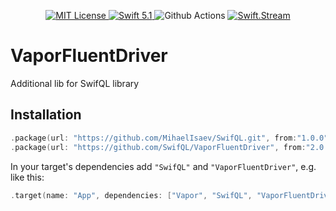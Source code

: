 <p align="center">
    <a href="LICENSE">
        <img src="https://img.shields.io/badge/license-MIT-brightgreen.svg" alt="MIT License">
    </a>
    <a href="https://swift.org">
        <img src="https://img.shields.io/badge/swift-5.1-brightgreen.svg" alt="Swift 5.1">
    </a>
    <img src="https://img.shields.io/github/workflow/status/SwifQL/VaporFluentDriver/test" alt="Github Actions">
    <a href="https://discord.gg/q5wCPYv">
        <img src="https://img.shields.io/badge/CLICK_HERE_TO_DISCUSS_THIS_LIB-SWIFT.STREAM-FD6F32.svg" alt="Swift.Stream">
    </a>
</p>

# VaporFluentDriver

Additional lib for SwifQL library

## Installation

```swift
.package(url: "https://github.com/MihaelIsaev/SwifQL.git", from:"1.0.0"),
.package(url: "https://github.com/SwifQL/VaporFluentDriver", from:"2.0.0"),
```
In your target's dependencies add `"SwifQL"` and `"VaporFluentDriver"`, e.g. like this:
```swift
.target(name: "App", dependencies: ["Vapor", "SwifQL", "VaporFluentDriver"]),
```
